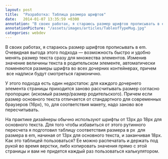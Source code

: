 ```yaml
---
layout: post
title:  "Разработка: Таблица размера шрифтов"
date:   2014-01-07 13:35:59 +0300
annotation: "В своих работах, я стараюсь размер шрифтов прописывать в em. Очевидная выгода этого подхода — возможность быстро и удобно менять размер текста сразу для множества элементов. Изменив значение величины текста в родительском элементе, автоматически поменяются размеры шрифта во всех дочерних контейнерах, причем  все надписи будут смотреться гармонично."
annotationPicture: "/assets/images/articles/TableofTypeMug.jpg"
categories: webdev
---
```

<p >В своих работах, я стараюсь размер шрифтов прописывать в em. Очевидная выгода этого подхода — возможность быстро и удобно менять размер текста сразу для множества элементов. Изменив значение величины текста в родительском элементе, автоматически поменяются размеры шрифта во всех дочерних контейнерах, причем  все надписи будут смотреться гармонично.</p>
<p ><span>У этого подхода есть один недостаток: для каждого дочернего элемента страницы приходится заново рассчитывать размер согласно пропорции: (искомый размер/размер родительского). Причем если размер основного текста отличается от стандартного для современных браузеров (16px), то, для соответствия макету, надо заново все пересчитывать.</span></p>
<p><span ><span>На практике дизайнеры обычно используют шрифты от 13px до 18px для основного текста. Для того чтобы избавиться от этого рутинного пересчета я подготовил таблицу соответствия размера в px  для размера в em, начиная от 13px для основного текста, и заканчивая </span><span>18px</span><span>. Как это таблицей пользоваться? Ее можно распечатать и держать под рукой во время верстки, либо копировать значения прямо с этой страницы и вам не придется каждый раз пользоваться калькулятором.</span></span></p>
<script type="text/javascript" src="https://gist.github.com/handleman/7703990.js"></script>



